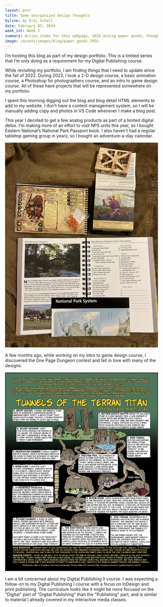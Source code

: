 ```yaml
---
layout: post
title: Some unorganized design thoughts
byline: by Eric Schall
date: February 03, 2024
week_int: Week 1
summary: Action items for this webpage, 2024 analog paper goods, thoughts on this curriculum
image: /assets/images/blog/paper_goods.JPEG
---
```

<p>I’m hosting this blog as part of my design portfolio. This is a limited series that I’m only doing as a requirement for my Digital Publishing course. </p>

<p>While revisiting my portfolio, I am finding things that I need to update since the fall of 2022. During 2023, I took a 2-D design course, a basic animation course, a Photoshop for photographers course, and an intro to game design course. All of these have projects that will be represented somewhere on my portfolio. </p>

<p>I spent this morning digging out the blog and blog detail HTML elements to add to my website. I don’t have a content management system, so I will be manually adding copy and photos in VS Code whenever I make a blog post. </p>

<p>This year I decided to get a few analog products as part of a limited digital detox. I’m making more of an effort to visit NPS units this year, so I bought Eastern National’s National Park Passport book. I also haven’t had a regular tabletop gaming group in years, so I bought an adventure-a-day calendar. </p>

<img class="rounded my-4" src="/assets/images/blog/paper_goods.JPEG" alt="">

<p>A few months ago, while working on my intro to game design course, I discovered the One Page Dungeon contest and fell in love with many of the designs. </p>

<img class="rounded my-4" src="/assets/images/blog/tunnels_of_the_terran_titan.jpg" alt="">

<p>I am a bit concerned about my Digital Publishing II course. I was expecting a follow-on to my Digital Publishing I course with a focus on InDesign and print publishing. The curriculum looks like it might be more focused on the "Digital" part of "Digital Publishing" than the "Publishing" part, and is similar to material I already covered in my interactive media classes. </p>